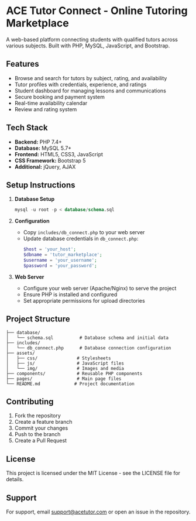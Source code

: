 # ACE Tutor Connect - Online Tutoring Marketplace

A web-based platform connecting students with qualified tutors across various subjects. Built with PHP, MySQL, JavaScript, and Bootstrap.

## Features

- Browse and search for tutors by subject, rating, and availability
- Tutor profiles with credentials, experience, and ratings
- Student dashboard for managing lessons and communications
- Secure booking and payment system
- Real-time availability calendar
- Review and rating system

## Tech Stack

- **Backend:** PHP 7.4+
- **Database:** MySQL 5.7+
- **Frontend:** HTML5, CSS3, JavaScript
- **CSS Framework:** Bootstrap 5
- **Additional:** jQuery, AJAX

## Setup Instructions

1. **Database Setup**
   ```sql
   mysql -u root -p < database/schema.sql
   ```

2. **Configuration**
   - Copy `includes/db_connect.php` to your web server
   - Update database credentials in `db_connect.php`:
     ```php
     $host = 'your_host';
     $dbname = 'tutor_marketplace';
     $username = 'your_username';
     $password = 'your_password';
     ```

3. **Web Server**
   - Configure your web server (Apache/Nginx) to serve the project
   - Ensure PHP is installed and configured
   - Set appropriate permissions for upload directories

## Project Structure

```
├── database/
│   └── schema.sql          # Database schema and initial data
├── includes/
│   └── db_connect.php      # Database connection configuration
├── assets/
│   ├── css/               # Stylesheets
│   ├── js/                # JavaScript files
│   └── img/               # Images and media
├── components/            # Reusable PHP components
├── pages/                 # Main page files
└── README.md             # Project documentation
```

## Contributing

1. Fork the repository
2. Create a feature branch
3. Commit your changes
4. Push to the branch
5. Create a Pull Request

## License

This project is licensed under the MIT License - see the LICENSE file for details.

## Support

For support, email support@acetutor.com or open an issue in the repository.